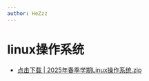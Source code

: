 ```yaml
---
author: HeZzz
---
```


# linux操作系统

- [点击下载 | 2025年春季学期Linux操作系统.zip](https://cs-speedrun.github.io/cs-speedrun-documents/linux%E6%93%8D%E4%BD%9C%E7%B3%BB%E7%BB%9F/2025%E5%B9%B4%E6%98%A5%E5%AD%A3%E5%AD%A6%E6%9C%9FLinux%E6%93%8D%E4%BD%9C%E7%B3%BB%E7%BB%9F.zip)